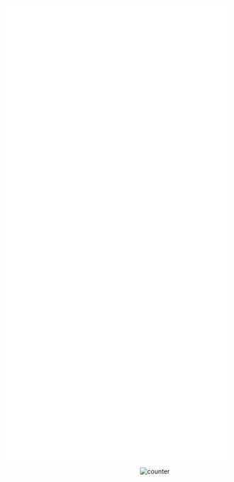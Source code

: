 <p align="center"> <img src="/github-metrics.svg" alt="metrics"/> </p>
<img align="right" width="200" alt="counter" src="https://count.getloli.com/get/@:VGalaxies?theme=rule34">
